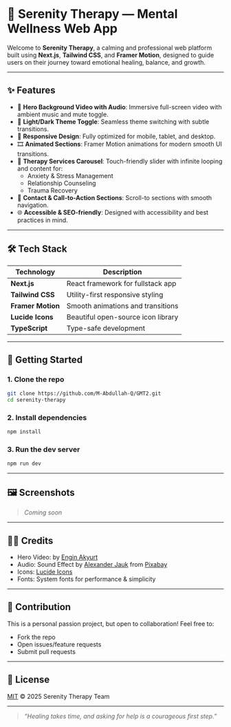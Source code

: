 # 🌿 Serenity Therapy — Mental Wellness Web App

Welcome to **Serenity Therapy**, a calming and professional web platform built using **Next.js**, **Tailwind CSS**, and **Framer Motion**, designed to guide users on their journey toward emotional healing, balance, and growth.

---

## ✨ Features

- 🎥 **Hero Background Video with Audio**: Immersive full-screen video with ambient music and mute toggle.
- 🌙 **Light/Dark Theme Toggle**: Seamless theme switching with subtle transitions.
- 📱 **Responsive Design**: Fully optimized for mobile, tablet, and desktop.
- 🎞️ **Animated Sections**: Framer Motion animations for modern smooth UI transitions.
- 🧠 **Therapy Services Carousel**: Touch-friendly slider with infinite looping and content for:
  - Anxiety & Stress Management
  - Relationship Counseling
  - Trauma Recovery
- 💌 **Contact & Call-to-Action Sections**: Scroll-to sections with smooth navigation.
- 🌐 **Accessible & SEO-friendly**: Designed with accessibility and best practices in mind.

---

## 🛠️ Tech Stack

| Technology        | Description                        |
| ----------------- | ---------------------------------- |
| **Next.js**       | React framework for fullstack app  |
| **Tailwind CSS**  | Utility-first responsive styling   |
| **Framer Motion** | Smooth animations and transitions  |
| **Lucide Icons**  | Beautiful open-source icon library |
| **TypeScript**    | Type-safe development              |

---

## 🚀 Getting Started

### 1. Clone the repo

```bash
git clone https://github.com/M-Abdullah-Q/GMT2.git
cd serenity-therapy
```

### 2. Install dependencies

```bash
npm install
```

### 3. Run the dev server

```bash
npm run dev
```

---

## 🖼️ Screenshots

> _Coming soon_

---

## 🧘‍♀️ Credits

- Hero Video: by <a href="https://www.pexels.com/video/lush-green-plants-in-a-calm-forest-pool-32785746/">Engin Akyurt</a>
- Audio: Sound Effect by [Alexander Jauk](https://pixabay.com/users/alex_jauk-16800354/?utm_source=link-attribution&utm_medium=referral&utm_campaign=music&utm_content=196258) from [Pixabay](https://pixabay.com//?utm_source=link-attribution&utm_medium=referral&utm_campaign=music&utm_content=196258)
- Icons: [Lucide Icons](https://lucide.dev)
- Fonts: System fonts for performance & simplicity

---

## 🤝 Contribution

This is a personal passion project, but open to collaboration! Feel free to:

- Fork the repo
- Open issues/feature requests
- Submit pull requests

---

## 📄 License

[MIT](LICENSE) © 2025 Serenity Therapy Team

---

> _“Healing takes time, and asking for help is a courageous first step.”_
